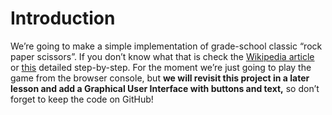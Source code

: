 # Introduction
 
We’re going to make a simple implementation of grade-school classic “rock paper scissors”. If you don’t know what that is check the <a href="https://en.wikipedia.org/wiki/Rock%E2%80%93paper%E2%80%93scissors" target="_blank" rel="noopener noreferrer">Wikipedia article</a> or <a href="https://www.wikihow.com/Play-Rock,-Paper,-Scissors" target="_blank" rel="noopener noreferrer">this</a> detailed step-by-step. For the moment we’re just going to play the game from the browser console, but <strong>we will revisit this project in a later lesson and add a Graphical User Interface with buttons and text,</strong> so don’t forget to keep the code on GitHub!
